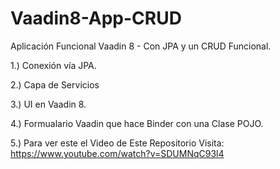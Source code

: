# Vaadin8-App-CRUD
Aplicación Funcional Vaadin 8 - Con JPA y un CRUD Funcional.


1.) Conexión vía JPA.

2.) Capa de Servicios 

3.) UI en Vaadin 8.

4.) Formualario Vaadin que hace Binder con una Clase POJO.

5.) Para ver este el Video de Este Repositorio Visita: https://www.youtube.com/watch?v=SDUMNqC93l4

